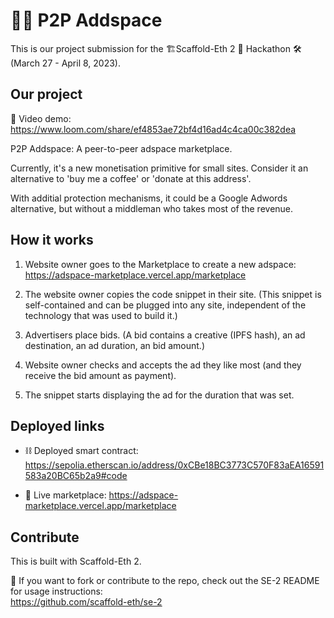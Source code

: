 # 🎺📢 P2P Addspace

This is our project submission for the 🏗Scaffold-Eth 2 💎 Hackathon 🛠 (March 27 - April 8, 2023).

## Our project  

🎥 Video demo: https://www.loom.com/share/ef4853ae72bf4d16ad4c4ca00c382dea
  
P2P Addspace: A peer-to-peer adspace marketplace.  
  
Currently, it's a new monetisation primitive for small sites. Consider it an alternative to  'buy me a coffee' or 'donate at this address'.  

With additial protection mechanisms, it could be a Google Adwords alternative, but without a middleman who takes most of the revenue.

## How it works

1. Website owner goes to the Marketplace to create a new adspace: https://adspace-marketplace.vercel.app/marketplace

2. The website owner copies the code snippet in their site. (This snippet is self-contained and can be plugged into any site, independent of the technology that was used to build it.)

3. Advertisers place bids. (A bid contains a creative (IPFS hash), an ad destination, an ad duration, an bid amount.)

4. Website owner checks and accepts the ad they like most (and they receive the bid amount as payment). 

5. The snippet starts displaying the ad for the duration that was set.

## Deployed links

- ⛓ Deployed smart contract: https://sepolia.etherscan.io/address/0xCBe18BC3773C570F83aEA16591583a20BC65b2a9#code
  
- 🏪 Live marketplace: https://adspace-marketplace.vercel.app/marketplace

## Contribute

This is built with Scaffold-Eth 2.  
  
🤝 If you want to fork or contribute to the repo, check out the SE-2 README for usage instructions:  
https://github.com/scaffold-eth/se-2
